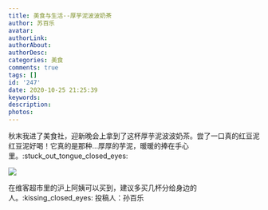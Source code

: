 ```yaml
---
title: 美食与生活--厚芋泥波波奶茶
author: 苏百乐
avatar: 
authorLink: 
authorAbout: 
authorDesc: 
categories: 美食
comments: true
tags: []
id: '247'
date: 2020-10-25 21:25:39
keywords:
description:
photos:
---
```


秋末我进了美食社，迎新晚会上拿到了这杯厚芋泥波波奶茶。尝了一口真的红豆泥红豆泥好喝！它真的是那种...厚厚的芋泥，暖暖的捧在手心里。:stuck\_out\_tongue\_closed\_eyes:

![](https://www.aiupc.xyz/wp-content/uploads/2020/10/IMG_20201024_204021-225x300.jpg)

在维客超市里的沪上阿姨可以买到，建议多买几杯分给身边的人。:kissing\_closed\_eyes: 投稿人：孙百乐